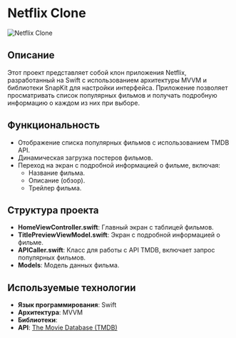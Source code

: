 # Netflix Clone

![Netflix Clone](https://upload.wikimedia.org/wikipedia/commons/0/08/Netflix_2015_logo.svg)

## Описание
Этот проект представляет собой клон приложения Netflix, разработанный на Swift с использованием архитектуры MVVM и библиотеки SnapKit для настройки интерфейса. Приложение позволяет просматривать список популярных фильмов и получать подробную информацию о каждом из них при выборе.

## Функциональность
- Отображение списка популярных фильмов с использованием TMDB API.
- Динамическая загрузка постеров фильмов.
- Переход на экран с подробной информацией о фильме, включая:
  - Название фильма.
  - Описание (обзор).
  - Трейлер фильма.

## Структура проекта
- **HomeViewController.swift**: Главный экран с таблицей фильмов.
- **TitlePreviewViewModel.swift**: Экран с подробной информацией о фильме.
- **APICaller.swift**: Класс для работы с API TMDB, включает запрос популярных фильмов.
- **Models**: Модель данных фильма.

## Используемые технологии
- **Язык программирования**: Swift
- **Архитектура**: MVVM
- **Библиотеки**:
- **API**: [The Movie Database (TMDB)](https://www.themoviedb.org/)

